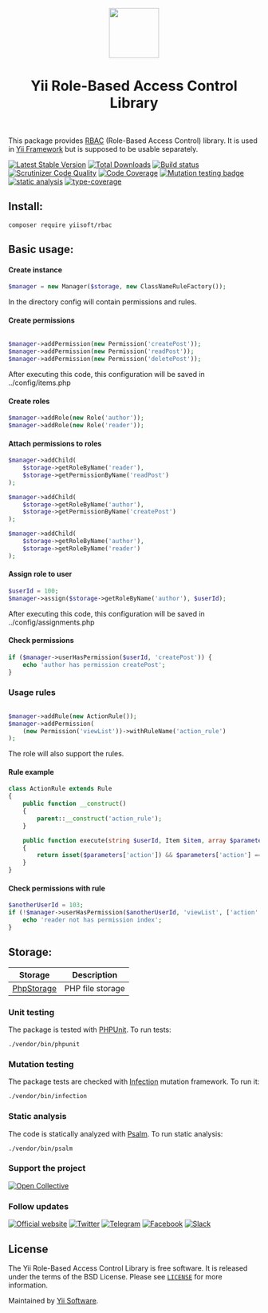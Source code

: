 <p align="center">
    <a href="https://github.com/yiisoft" target="_blank">
        <img src="https://avatars0.githubusercontent.com/u/993323" height="100px">
    </a>
    <h1 align="center">Yii Role-Based Access Control Library</h1>
    <br>
</p>

This package provides [RBAC] (Role-Based Access Control) library.
It is used in [Yii Framework] but is supposed to be usable separately.

[RBAC]: https://en.wikipedia.org/wiki/Role-based_access_control
[Yii Framework]: https://yiiframework.com

[![Latest Stable Version](https://poser.pugx.org/yiisoft/rbac/v/stable.png)](https://packagist.org/packages/yiisoft/rbac)
[![Total Downloads](https://poser.pugx.org/yiisoft/rbac/downloads.png)](https://packagist.org/packages/yiisoft/rbac)
[![Build status](https://github.com/yiisoft/rbac/workflows/build/badge.svg)](https://github.com/yiisoft/rbac/actions?query=workflow%3Abuild)
[![Scrutinizer Code Quality](https://scrutinizer-ci.com/g/yiisoft/rbac/badges/quality-score.png?b=master)](https://scrutinizer-ci.com/g/yiisoft/rbac/?branch=master)
[![Code Coverage](https://scrutinizer-ci.com/g/yiisoft/rbac/badges/coverage.png?b=master)](https://scrutinizer-ci.com/g/yiisoft/rbac/?branch=master)
[![Mutation testing badge](https://img.shields.io/endpoint?style=flat&url=https%3A%2F%2Fbadge-api.stryker-mutator.io%2Fgithub.com%2Fyiisoft%2Frbac%2Fmaster)](https://dashboard.stryker-mutator.io/reports/github.com/yiisoft/rbac/master)
[![static analysis](https://github.com/yiisoft/rbac/workflows/static%20analysis/badge.svg)](https://github.com/yiisoft/rbac/actions?query=workflow%3A%22static+analysis%22)
[![type-coverage](https://shepherd.dev/github/yiisoft/rbac/coverage.svg)](https://shepherd.dev/github/yiisoft/rbac)


## Install:

```
composer require yiisoft/rbac
```

## Basic usage:

#### Сreate instance

```php
$manager = new Manager($storage, new ClassNameRuleFactory());
```
In the directory config will contain permissions and rules. 

#### Сreate permissions

```php

$manager->addPermission(new Permission('createPost'));
$manager->addPermission(new Permission('readPost'));
$manager->addPermission(new Permission('deletePost'));

```

After executing this code, this configuration will be saved in ../config/items.php

#### Create roles

```php
$manager->addRole(new Role('author'));
$manager->addRole(new Role('reader'));
```


#### Attach permissions to roles

```php
$manager->addChild(
    $storage->getRoleByName('reader'),
    $storage->getPermissionByName('readPost')
);

$manager->addChild(
    $storage->getRoleByName('author'),
    $storage->getPermissionByName('createPost')
);

$manager->addChild(
    $storage->getRoleByName('author'),
    $storage->getRoleByName('reader')
);
```

#### Assign role to user

```php
$userId = 100;
$manager->assign($storage->getRoleByName('author'), $userId);
```
After executing this code, this configuration will be saved in ../config/assignments.php


#### Check permissions

```php
if ($manager->userHasPermission($userId, 'createPost')) {
    echo 'author has permission createPost';
}
```

### Usage rules

```php

$manager->addRule(new ActionRule());
$manager->addPermission(
    (new Permission('viewList'))->withRuleName('action_rule')
);

```
The role will also support the rules.

#### Rule example 

```php
class ActionRule extends Rule
{
    public function __construct()
    {
        parent::__construct('action_rule');
    }

    public function execute(string $userId, Item $item, array $parameters = []): bool
    {
        return isset($parameters['action']) && $parameters['action'] === 'home';
    }
}
```

#### Check permissions with rule


```php
$anotherUserId = 103;
if (!$manager->userHasPermission($anotherUserId, 'viewList', ['action' => 'home'])) {
    echo 'reader not has permission index';
}
```

## Storage:

| Storage                                              | Description      |
| ---------------------------------------------------- |----------------- | 
| [PhpStorage](https://github.com/yiisoft/rbac-php)    | PHP file storage |

### Unit testing

The package is tested with [PHPUnit](https://phpunit.de/). To run tests:

```shell
./vendor/bin/phpunit
```

### Mutation testing

The package tests are checked with [Infection](https://infection.github.io/) mutation framework. To run it:

```shell
./vendor/bin/infection
```

### Static analysis

The code is statically analyzed with [Psalm](https://psalm.dev/). To run static analysis:

```shell
./vendor/bin/psalm
```

### Support the project

[![Open Collective](https://img.shields.io/badge/Open%20Collective-sponsor-7eadf1?logo=open%20collective&logoColor=7eadf1&labelColor=555555)](https://opencollective.com/yiisoft)

### Follow updates

[![Official website](https://img.shields.io/badge/Powered_by-Yii_Framework-green.svg?style=flat)](https://www.yiiframework.com/)
[![Twitter](https://img.shields.io/badge/twitter-follow-1DA1F2?logo=twitter&logoColor=1DA1F2&labelColor=555555?style=flat)](https://twitter.com/yiiframework)
[![Telegram](https://img.shields.io/badge/telegram-join-1DA1F2?style=flat&logo=telegram)](https://t.me/yii3en)
[![Facebook](https://img.shields.io/badge/facebook-join-1DA1F2?style=flat&logo=facebook&logoColor=ffffff)](https://www.facebook.com/groups/yiitalk)
[![Slack](https://img.shields.io/badge/slack-join-1DA1F2?style=flat&logo=slack)](https://yiiframework.com/go/slack)

## License

The Yii Role-Based Access Control Library is free software. It is released under the terms of the BSD License.
Please see [`LICENSE`](./LICENSE.md) for more information.

Maintained by [Yii Software](https://www.yiiframework.com/).
```
